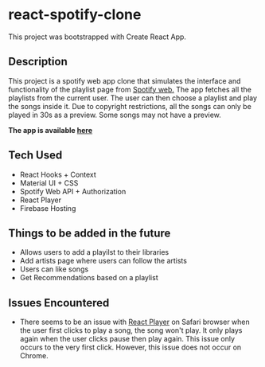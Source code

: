 # react-spotify-clone

This project was bootstrapped with Create React App.


## Description

This project is a spotify web app clone that simulates the interface and functionality of the playlist page from <a href="https://open.spotify.com/">Spotify web.</a>
The app fetches all the playlists from the current user. The user can then choose a playlist and play the songs inside it.
Due to copyright restrictions, all the songs can only be played in 30s as a preview. Some songs may not have a preview.

<b>The app is available <a href="https://spotify-clone-b0067.web.app">here</a></b>


## Tech Used

* React Hooks + Context
* Material UI + CSS
* Spotify Web API + Authorization 
* React Player
* Firebase Hosting

## Things to be added in the future

* Allows users to add a playilst to their libraries
* Add artists page where users can follow the artists
* Users can like songs
* Get Recommendations based on a playlist


## Issues Encountered

* There seems to be an issue with <a href='https://github.com/CookPete/react-player'>React Player</a> on Safari browser when the user first clicks to play a song, the song won't play. It only plays again
when the user clicks pause then play again. This issue only occurs to the very first click. However, this issue does not occur on Chrome.
